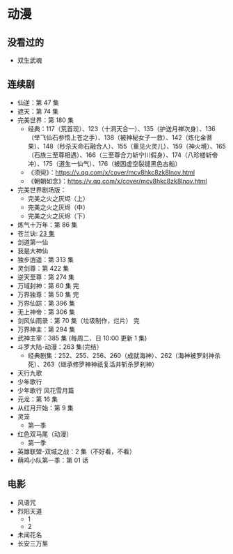 # 动漫

## 没看过的

- 双生武魂

## 连续剧

- 仙逆：第 47 集
- 遮天：第 74 集
- 完美世界：第 180 集
  - 经典：117（荒首现）、123（十洞天合一）、135（护送月禅次身）、136（举飞仙石参悟上苍之手）、138（被神秘女子一救）、142（炼化金菩果）、148（秒杀天命石融合人）、155（重见火灵儿）、159（神火境）、165（石族三至尊相遇）、166（三至尊合力斩宁川假身）、174（八珍楼斩帝冲）、175（道生一仙气）、176（被困虚空裂缝黑色古船）
  - 《须臾》：https://v.qq.com/x/cover/mcv8hkc8zk8lnov.html
  - 《朝朝如念》：https://v.qq.com/x/cover/mcv8hkc8zk8lnov.html
- 完美世界剧场版：
  - 完美之火之灰烬（上）
  - 完美之火之灰烬（中）
  - 完美之火之灰烬（下）
- 炼气十万年：第 86 集
- 苍兰诀: [23 集](https://www.dmlaa.com/play/7579-1-23.html)
- 剑道第一仙
- 我是大神仙
- 独步逍遥：第 313 集
- 灵剑尊：第 422 集
- 逆天至尊：第 274 集
- 万域封神：第 60 集 完
- 万界独尊：第 50 集 完
- 万界仙踪：第 396 集
- 无上神帝：第 306 集
- 剑风仙雨录：第 70 集（垃圾制作，烂片） 完
- 万界神主：第 294 集
- 武神主宰：385 集 (每周二、日 10:00 更新 1 集)
- 斗罗大陆-动漫：263 集(完结）
  - 经典剧集：252、255、256、260（成就海神）、262（海神被罗刹神杀死）、263（继承修罗神神祇复活并斩杀罗刹神）
- 天行九歌
- 少年歌行
- 少年歌行 风花雪月篇
- 元龙：第 16 集
- 从红月开始：第 9 集
- 灵笼
  - 第一季
- 红色双马尾（动漫）
  - 第一季  
- 英雄联盟-双城之战：2 集（不好看，不看）
- 萌鸡小队第一季：第 01 话

## 电影

- 风语咒
- 烈阳天道
  - 1
  - 2
- 未闻花名
- 长安三万里
